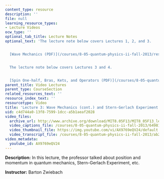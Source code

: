 ```yaml
---
content_type: resource
description: ''
file: null
learning_resource_types:
- Lecture Videos
ocw_type: ''
optional_tab_title: Lecture Notes
optional_text: 'The lecture note below covers Lectures 1, 2, and 3.


  [Wave Mechanics (PDF)](/courses/8-05-quantum-physics-ii-fall-2013/resources/mit8_05f13_chap_01)


  The lecture note below covers Lectures 3 and 4.


  [Spin One-half, Bras, Kets, and Operators (PDF)](/courses/8-05-quantum-physics-ii-fall-2013/resources/mit8_05f13_chap_02)'
parent_title: Video Lectures
parent_type: CourseSection
related_resources_text: ''
resource_index_text: ''
resourcetype: Video
title: 'Lecture 3: Wave Mechanics (cont.) and Stern-Gerlach Experiment'
uid: c4d744a0-13f8-7599-1dcc-a5b1aeaf2028
video_files:
  archive_url: http://www.archive.org/download/MIT8.05F13/MIT8_05F13_lec03_300k.mp4
  video_captions_file: /courses/8-05-quantum-physics-ii-fall-2013/64981e889a3e5a6ea3d46e2f5bb88471_AX9769eQV24.vtt
  video_thumbnail_file: https://img.youtube.com/vi/AX9769eQV24/default.jpg
  video_transcript_file: /courses/8-05-quantum-physics-ii-fall-2013/ab2d5ee30b079f9cfb7546746d7431ff_AX9769eQV24.pdf
video_metadata:
  youtube_id: AX9769eQV24
---
```


**Description:** In this lecture, the professor talked about position and momentum in quantum mechanics, Stern-Gerlach Experiment, etc.

**Instructor:** Barton Zwiebach